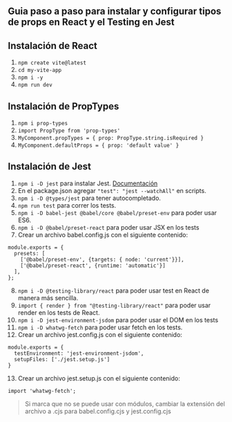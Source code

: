 ## Guia paso a paso para instalar y configurar tipos de props en React y el Testing en Jest

## Instalación de React

1. `npm create vite@latest`
2. `cd my-vite-app`
3. `npm i -y`
4. `npm run dev`

## Instalación de PropTypes

1. `npm i prop-types`
2. `import PropType from 'prop-types'`
3. `MyComponent.propTypes = { prop: PropType.string.isRequired }`
4. `MyComponent.defaultProps = { prop: 'default value' }`

## Instalación de Jest

1. `npm i -D jest` para instalar Jest. [Documentación](https://jestjs.io/docs/getting-started)
2. En el package.json agregar `"test": "jest --watchAll"` en scripts.
3. `npm i -D @types/jest` para tener autocompletado.
4. `npm run test` para correr los tests.
5. `npm i -D babel-jest @babel/core @babel/preset-env` para poder usar ES6.
6. `npm i -D @babel/preset-react` para poder usar JSX en los tests
7. Crear un archivo babel.config.js con el siguiente contenido:
```
module.exports = {
  presets: [
    ['@babel/preset-env', {targets: { node: 'current'}}],
    ['@babel/preset-react', {runtime: 'automatic'}]
  ],
};
```
8. `npm i -D @testing-library/react` para poder usar test en React de manera más sencilla.
9. `import { render } from "@testing-library/react"` para poder usar render en los tests de React.
10. `npm i -D jest-environment-jsdom` para poder usar el DOM en los tests
11. `npm i -D whatwg-fetch` para poder usar fetch en los tests.
12. Crear un archivo jest.config.js con el siguiente contenido:
```
module.exports = {
  testEnvironment: 'jest-environment-jsdom',
  setupFiles: ['./jest.setup.js']
}
```
13. Crear un archivo jest.setup.js con el siguiente contenido:
```
import 'whatwg-fetch';
```

> Si marca que no se puede usar con módulos, cambiar la extensión del archivo a .cjs para babel.config.cjs y jest.config.cjs